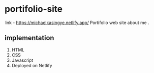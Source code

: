 # portifolio-site 
link - https://michaelkasingye.netlify.app/
Portifolio web site about me .
## implementation
1. HTML
2. CSS
3. Javascript
4. Deployed on Netlify
